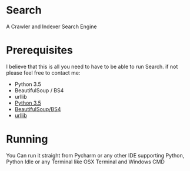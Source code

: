 # Search #
A Crawler and Indexer Search Engine

# Prerequisites #

I believe that this is all you need to have to be able to run Search. if not please feel free to contact me:

* Python 3.5
* BeautifulSoup / BS4
* urllib
* [Python 3.5](https://www.python.org/downloads/)
* [BeautifulSoup/BS4](https://www.crummy.com/software/BeautifulSoup/bs4/doc/)
* [urllib]()

# Running #

You Can run it straight from Pycharm or any other IDE supporting Python,
Python Idle or any Terminal like OSX Terminal and Windows CMD



